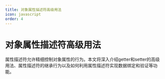 ```yaml
---
title: 对象属性描述符高级用法
icon: javascript
order: 4
---
```


# 对象属性描述符高级用法

属性描述符允许精细控制对象属性的行为。本文将深入介绍getter和setter的高级用法、属性描述符的继承行为以及如何利用属性描述符实现数据绑定和验证等功能。

